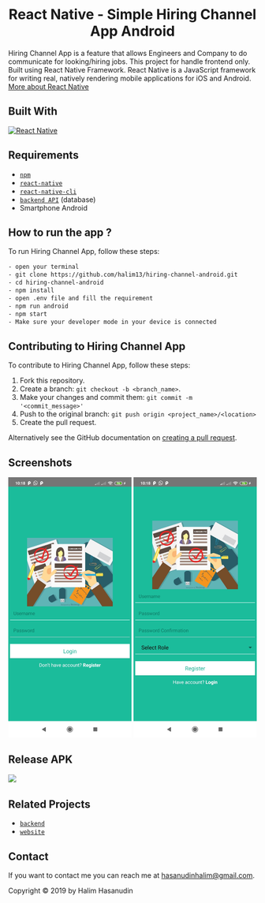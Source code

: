 <h1 align="center">React Native - Simple Hiring Channel App Android</h1>

Hiring Channel App is a feature that allows Engineers and Company  to do communicate for looking/hiring jobs. This project for handle frontend only. Built using React Native Framework.
React Native is a JavaScript framework for writing real, natively rendering mobile applications for iOS and Android. [More about React Native](https://facebook.github.io/react-native/)
## Built With
[![React Native](https://img.shields.io/badge/ReactNative-0.60-blue)](https://facebook.github.io/react-native/)

## Requirements
- [`npm`](https://www.npmjs.com/get-npm)
- [`react-native`](https://facebook.github.io/react-native/docs/getting-started)
- [`react-native-cli`](https://facebook.github.io/react-native/docs/getting-started)
- [`backend API`](https://github.com/halim13/hiring-app) (database)
- Smartphone Android

## How to run the app ?
To run Hiring Channel App, follow these steps:
```
- open your terminal
- git clone https://github.com/halim13/hiring-channel-android.git
- cd hiring-channel-android
- npm install
- open .env file and fill the requirement
- npm run android
- npm start
- Make sure your developer mode in your device is connected
```

## Contributing to Hiring Channel App
To contribute to Hiring Channel App, follow these steps:

1. Fork this repository.
2. Create a branch: `git checkout -b <branch_name>`.
3. Make your changes and commit them: `git commit -m '<commit_message>'`
4. Push to the original branch: `git push origin <project_name>/<location>`
5. Create the pull request.

Alternatively see the GitHub documentation on [creating a pull request](https://help.github.com/en/github/collaborating-with-issues-and-pull-requests/creating-a-pull-request).

## Screenshots
<div align="center">
    <img width="250" src="./src/public/screenshoots/login.jpg">
    <img width="250" src="./src/public/screenshoots/register.jpg">
</div>

## Release APK

<a href="https://drive.google.com/file/d/1LZAbQ4W-tPKYyARVNFec8ON_QgM8Ae8y/view?usp=sharing">
  <img src="https://img.shields.io/badge/Download%20from-Google%20Drive-blue.svg?style=popout&logo=google-drive"/>
</a>

## Related Projects
- [`backend`](https://github.com/halim13/hiring-app)
- [`website`](https://github.com/halim13/hiring-react-js)

## Contact

If you want to contact me you can reach me at <hasanudinhalim@gmail.com>.

Copyright © 2019 by Halim Hasanudin
